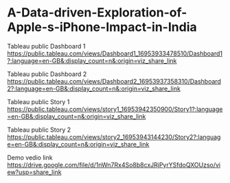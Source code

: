 # A-Data-driven-Exploration-of-Apple-s-iPhone-Impact-in-India


Tableau public Dashboard 1 https://public.tableau.com/views/Dashboard1_16953933478510/Dashboard1?:language=en-GB&:display_count=n&:origin=viz_share_link


Tableau public Dashboard 2 https://public.tableau.com/views/Dashboard2_16953937358310/Dashboard2?:language=en-GB&:display_count=n&:origin=viz_share_link


Tableau public Story 1 https://public.tableau.com/views/story1_16953942350900/Story1?:language=en-GB&:display_count=n&:origin=viz_share_link


Tableau public Story 2 https://public.tableau.com/views/story2_16953943144230/Story2?:language=en-GB&:display_count=n&:origin=viz_share_link


Demo vedio link https://drive.google.com/file/d/1nWn7Rx4So8b8cxJRjPyrYSfdoQXOUzso/view?usp=share_link
